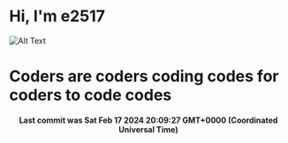 # Hi, I'm e2517

![Alt Text](https://github.com/E2517/e2517/blob/master/images/background.gif)

# Coders are coders coding codes for coders to code codes

<h4 align="center">Last commit was Sat Feb 17 2024 20:09:27 GMT+0000 (Coordinated Universal Time)</h4>
